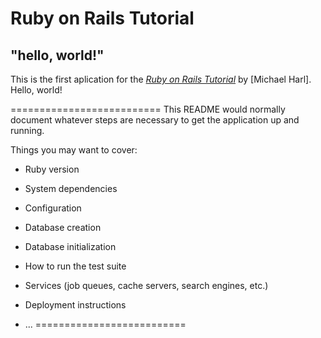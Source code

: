# Ruby on Rails Tutorial
## "hello, world!"

This is the first aplication for the 
[*Ruby on Rails Tutorial*](http://www.railstutorial.org/)
by [Michael Harl]. Hello, world!

==========================
This README would normally document whatever steps are necessary to get the
application up and running.

Things you may want to cover:

* Ruby version

* System dependencies

* Configuration

* Database creation

* Database initialization

* How to run the test suite

* Services (job queues, cache servers, search engines, etc.)

* Deployment instructions

* ...
==========================

